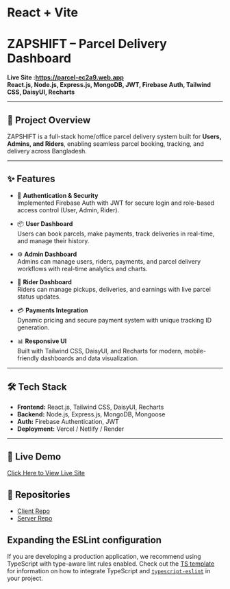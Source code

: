# React + Vite


# ZAPSHIFT – Parcel Delivery Dashboard

**Live Site :https://parcel-ec2a9.web.app**  
**React.js, Node.js, Express.js, MongoDB, JWT, Firebase Auth, Tailwind CSS, DaisyUI, Recharts**

---

## 🚀 Project Overview
ZAPSHIFT is a full-stack home/office parcel delivery system built for **Users, Admins, and Riders**, enabling seamless parcel booking, tracking, and delivery across Bangladesh.

---

## ✨ Features

- 🔑 **Authentication & Security**  
  Implemented Firebase Auth with JWT for secure login and role-based access control (User, Admin, Rider).  

- 📦 **User Dashboard**  
  Users can book parcels, make payments, track deliveries in real-time, and manage their history.  

- ⚙️ **Admin Dashboard**  
  Admins can manage users, riders, payments, and parcel delivery workflows with real-time analytics and charts.  

- 🚚 **Rider Dashboard**  
  Riders can manage pickups, deliveries, and earnings with live parcel status updates.  

- 💳 **Payments Integration**  
  Dynamic pricing and secure payment system with unique tracking ID generation.  

- 📊 **Responsive UI**  
  Built with Tailwind CSS, DaisyUI, and Recharts for modern, mobile-friendly dashboards and data visualization.  

---

## 🛠 Tech Stack

- **Frontend:** React.js, Tailwind CSS, DaisyUI, Recharts  
- **Backend:** Node.js, Express.js, MongoDB, Mongoose  
- **Auth:** Firebase Authentication, JWT  
- **Deployment:** Vercel / Netlify / Render  

---

## 🔗 Live Demo
[Click Here to View Live Site](https://parcel-ec2a9.web.app)

## 📂 Repositories
- [Client Repo](https://github.com/ashik-amante/parcel-client)  
- [Server Repo](https://github.com/ashik-amante/parcel-server)








## Expanding the ESLint configuration

If you are developing a production application, we recommend using TypeScript with type-aware lint rules enabled. Check out the [TS template](https://github.com/vitejs/vite/tree/main/packages/create-vite/template-react-ts) for information on how to integrate TypeScript and [`typescript-eslint`](https://typescript-eslint.io) in your project.
